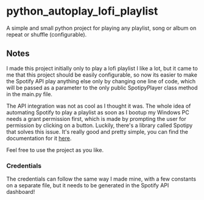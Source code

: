 # python_autoplay_lofi_playlist
A simple and small python project for playing any playlist, song or album on repeat or shuffle (configurable).

## Notes 

I made this project initially only to play a lofi playlist I like a lot, but it came to me that this project should be easily configurable, so now its easier to make the Spotify API play anything else only by changing one line of code, which will be passed as a parameter to the only public SpotipyPlayer class method in the main.py file.

The API integration was not as cool as I thought it was. The whole idea of automating Spotify to play a playlist as soon as I bootup my Windows PC needs a grant permission first, which is made by prompting the user for permission by clicking on a button. Luckily, there's a library called Spotipy that solves this issue. It's really good and pretty simple, you can find the documentation for it [here](https://spotipy.readthedocs.io/en/2.12.0/).

Feel free to use the project as you like.

### Credentials

The credentials can follow the same way I made mine, with a few constants on a separate file, but it needs to be generated in the Spotify API dashboard!

